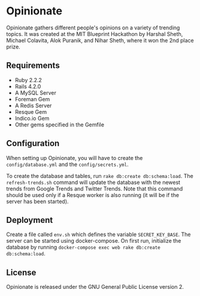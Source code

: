 # Opinionate
Opinionate gathers different people's opinions on a variety of trending topics. It was created at the MIT Blueprint Hackathon by Harshal Sheth, Michael Colavita, Alok Puranik, and Nihar Sheth, where it won the 2nd place prize.

## Requirements
* Ruby 2.2.2
* Rails 4.2.0
* A MySQL Server
* Foreman Gem
* A Redis Server
* Resque Gem
* Indico.io Gem
* Other gems specified in the Gemfile

## Configuration
When setting up Opinionate, you will have to create the `config/database.yml` and the `config/secrets.yml`.

To create the database and tables, run `rake db:create db:schema:load`. The `refresh-trends.sh` command will update the database with the newest trends from Google Trends and Twitter Trends. Note that this command should be used only if a Resque worker is also running (it will be if the server has been started).

## Deployment
Create a file called `env.sh` which defines the variable `SECRET_KEY_BASE`.
The server can be started using docker-compose. On first run, initialize the database by running `docker-compose exec web rake db:create db:schema:load`.

## License
Opinionate is released under the GNU General Public License version 2.
